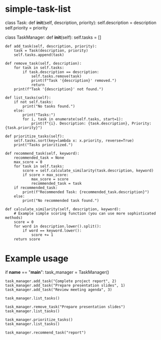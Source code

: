 # simple-task-list
class Task:
    def __init__(self, description, priority):
        self.description = description
        self.priority = priority

class TaskManager:
    def __init__(self):
        self.tasks = []

    def add_task(self, description, priority):
        task = Task(description, priority)
        self.tasks.append(task)

    def remove_task(self, description):
        for task in self.tasks:
            if task.description == description:
                self.tasks.remove(task)
                print(f"Task '{description}' removed.")
                return
        print(f"Task '{description}' not found.")

    def list_tasks(self):
        if not self.tasks:
            print("No tasks found.")
        else:
            print("Tasks:")
            for i, task in enumerate(self.tasks, start=1):
                print(f"{i}. Description: {task.description}, Priority: {task.priority}")

    def prioritize_tasks(self):
        self.tasks.sort(key=lambda x: x.priority, reverse=True)
        print("Tasks prioritized.")

    def recommend_task(self, keyword):
        recommended_task = None
        max_score = 0
        for task in self.tasks:
            score = self.calculate_similarity(task.description, keyword)
            if score > max_score:
                max_score = score
                recommended_task = task
        if recommended_task:
            print(f"Recommended Task: {recommended_task.description}")
        else:
            print("No recommended task found.")

    def calculate_similarity(self, description, keyword):
        # Example simple scoring function (you can use more sophisticated methods)
        score = 0
        for word in description.lower().split():
            if word == keyword.lower():
                score += 1
        return score

# Example usage
if __name__ == "__main__":
    task_manager = TaskManager()

    task_manager.add_task("Complete project report", 2)
    task_manager.add_task("Prepare presentation slides", 1)
    task_manager.add_task("Review meeting agenda", 3)

    task_manager.list_tasks()

    task_manager.remove_task("Prepare presentation slides")
    task_manager.list_tasks()

    task_manager.prioritize_tasks()
    task_manager.list_tasks()

    task_manager.recommend_task("report")
